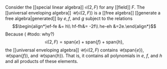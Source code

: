 Consider the [[special linear algebra]] $\mathfrak{sl}(2,F)$ for any [[field]] $F$. The [[universal enveloping algebra]] $\mathcal U(\mathfrak{sl}(2,F))$ is a [[free algebra]] [[generate a free algebra|generated]] by $e,f,$ and $g$ subject to the relations $$\begin{align*}ef-fe &= h\\ hf-fh&= -2f\\ he-eh &=2e.\end{align*}$$
Because ( #todo: why?) $$\mathfrak{sl}(2,F) = \text{span}\{e\} + \text{span}\{f\} + \text{span}\{h\},$$ the [[universal enveloping algebra]] $\mathcal U(\mathfrak{sl}(2,F)$ contains $\mathcal U(\text{span}\{e\})$, $\mathcal U(\text{span}\{f\})$, and $\mathcal U(\text{span}\{h\})$. That is, it contains all polynomials in $e$, $f$, and $h$ and all products of these elements.